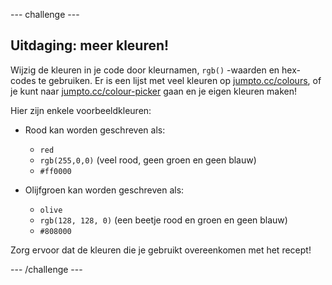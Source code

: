 \--- challenge \---

## Uitdaging: meer kleuren!

Wijzig de kleuren in je code door kleurnamen, `rgb()` -waarden en hex-codes te gebruiken. Er is een lijst met veel kleuren op <a href="http://jumpto.cc/colours" target="_blank">jumpto.cc/colours</a>, of je kunt naar <a href="http://jumpto.cc/colour-picker" target="_blank">jumpto.cc/colour-picker</a> gaan en je eigen kleuren maken!

Hier zijn enkele voorbeeldkleuren:

+ Rood kan worden geschreven als:
    
    + `red`
    + `rgb(255,0,0)` (veel rood, geen groen en geen blauw)
    + `#ff0000`

+ Olijfgroen kan worden geschreven als:
    
    + `olive`
    + `rgb(128, 128, 0)` (een beetje rood en groen en geen blauw)
    + `#808000`

Zorg ervoor dat de kleuren die je gebruikt overeenkomen met het recept!

\--- /challenge \---
